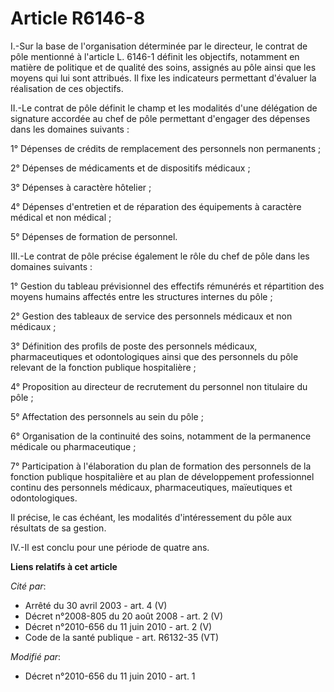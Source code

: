 # Article R6146-8

I.-Sur la base de l'organisation déterminée par le directeur, le contrat de pôle mentionné à l'article L. 6146-1 définit les
objectifs, notamment en matière de politique et de qualité des soins, assignés au pôle ainsi que les moyens qui lui sont
attribués. Il fixe les indicateurs permettant d'évaluer la réalisation de ces objectifs. 

II.-Le contrat de pôle définit le champ et les modalités d'une délégation de signature accordée au chef de pôle permettant
d'engager des dépenses dans les domaines suivants : 

1° Dépenses de crédits de remplacement des personnels non permanents ; 

2° Dépenses de médicaments et de dispositifs médicaux ; 

3° Dépenses à caractère hôtelier ; 

4° Dépenses d'entretien et de réparation des équipements à caractère médical et non médical ; 

5° Dépenses de formation de personnel. 

III.-Le contrat de pôle précise également le rôle du chef de pôle dans les domaines suivants : 

1° Gestion du tableau prévisionnel des effectifs rémunérés et répartition des moyens humains affectés entre les structures
internes du pôle ; 

2° Gestion des tableaux de service des personnels médicaux et non médicaux ; 

3° Définition des profils de poste des personnels médicaux, pharmaceutiques et odontologiques ainsi que des personnels du
pôle relevant de la fonction publique hospitalière ; 

4° Proposition au directeur de recrutement du personnel non titulaire du pôle ; 

5° Affectation des personnels au sein du pôle ; 

6° Organisation de la continuité des soins, notamment de la permanence médicale ou pharmaceutique ; 

7° Participation à l'élaboration du plan de formation des personnels de la fonction publique hospitalière et au plan de
développement professionnel continu des personnels médicaux, pharmaceutiques, maïeutiques et odontologiques. 

Il précise, le cas échéant, les modalités d'intéressement du pôle aux résultats de sa gestion. 

IV.-Il est conclu pour une période de quatre ans.

**Liens relatifs à cet article**

_Cité par_:

  - Arrêté du 30 avril 2003 - art. 4 (V)
  - Décret n°2008-805 du 20 août 2008 - art. 2 (V)
  - Décret n°2010-656 du 11 juin 2010 - art. 2 (V)
  - Code de la santé publique - art. R6132-35 (VT)

_Modifié par_:

  - Décret n°2010-656 du 11 juin 2010 - art. 1
